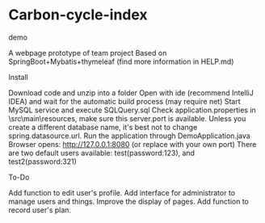 # Carbon-cycle-index
demo

A webpage prototype of team project
Based on SpringBoot+Mybatis+thymeleaf (find more information in HELP.md)


Install

Download code and unzip into a folder
Open with ide (recommend IntelliJ IDEA)  and wait for the automatic build process (may require net)
Start MySQL service and execute SQLQuery.sql
Check application.properties in \src\main\resources, make sure this server.port is available. Unless you create a different database name, it's best not to change  spring.datasource.url.
Run the application through DemoApplication.java
Browser opens: http://127.0.0.1:8080 (or replace with your own port)
There are two default users available: test(password:123), and test2(password:321)


To-Do

Add function to edit user's profile.
Add interface for administrator to manage users and things.
Improve the display of pages.
Add function to record user's plan.
